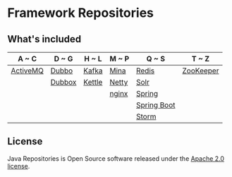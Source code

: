 # Framework Repositories

## What's included
A ~ C | D ~ G | H ~ L | M ~ P | Q ~ S | T ~ Z
----|----|----|----|----|----
[ActiveMQ](activemq/README.md) | [Dubbo](dubbo/README.md) | [Kafka](kafka/README.md) | [Mina](socket/mina/README.md) | [Redis](databases/redis/README.md) | [ZooKeeper](zookeeper/README.md)
|  | [Dubbox](dubbox/README.md) | [Kettle](databases/kettle/README.md) | [Netty](socket/netty/README.md) | [Solr](solr/README.md) | 
|  |  |  | [nginx](nginx/README.md) | [Spring](spring/README.md) | 
|  |  |  |  | [Spring Boot](spring-boot/README.md) | 
|  |  |  |  | [Storm](storm/README.md) | 
 
## License
Java Repositories is Open Source software released under the [Apache 2.0 license](http://www.apache.org/licenses/LICENSE-2.0.html).